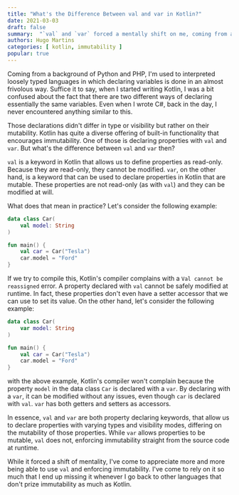 ```yaml
---
title: "What's the Difference Between val and var in Kotlin?"
date: 2021-03-03
draft: false
summary:  "`val` and `var` forced a mentally shift on me, coming from a background of loosely typed languages, due to what they entails. What is really the difference between `val` and `var`?"
authors: Hugo Martins
categories: [ kotlin, immutability ]
popular: true
---
```


Coming from a background of Python and PHP, I'm used to interpreted loosely typed languages in which declaring variables is done in an almost frivolous way. Suffice it to say, when I started writing Kotlin, I was a bit confused about the fact that there are two different ways of declaring essentially the same variables. Even when I wrote C#, back in the day, I never encountered anything similar to this.

Those declarations didn't differ in type or visibility but rather on their mutability. Kotlin has quite a diverse offering of built-in functionality that encourages immutability. One of those is declaring properties with `val` and `var`. But what's the difference between `val` and `var` then?

`val` is a keyword in Kotlin that allows us to define properties as read-only. Because they are read-only, they cannot be modified. `var`, on the other hand,  is a keyword that can be used to declare properties in Kotlin that are mutable. These properties are not read-only (as with `val`) and they can be modified at will.

What does that mean in practice? Let's consider the following example:

```kotlin
data class Car(
    val model: String
)

fun main() {
    val car = Car("Tesla")
    car.model = "Ford"
}
```

If we try to compile this, Kotlin's compiler complains with a `Val cannot be reassigned` error. A property declared with `val` cannot be safely modified at runtime. In fact, these properties don't even have a setter accessor that we can use to set its value. On the other hand, let's consider the following example:

```kotlin
data class Car(
    var model: String
)

fun main() {
    val car = Car("Tesla")
    car.model = "Ford"
}
```

with the above example, Kotlin's compiler won't complain because the property `model` in the data class `Car` is declared with a `var`. By declaring with a `var`, it can be modified without any issues, even though `car` is declared with `val`. `var` has both getters and setters as accessors.

In essence, `val` and `var` are both property declaring keywords, that allow us to declare properties with varying types and visibility modes, differing on the mutability of those properties. While `var` allows properties to be mutable, `val` does not, enforcing immutability straight from the source code at runtime.

While it forced a shift of mentality, I've come to appreciate more and more being able to use `val` and enforcing immutability. I've come to rely on it so much that I end up missing it whenever I go back to other languages that don't prize immutability as much as Kotlin.
